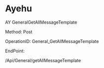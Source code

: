#     Ayehu


AY GeneralGetAllMessageTemplate

Method: Post

OperationID: General_GetAllMessageTemplate

EndPoint:

/Api/General/getAllMessageTemplate
